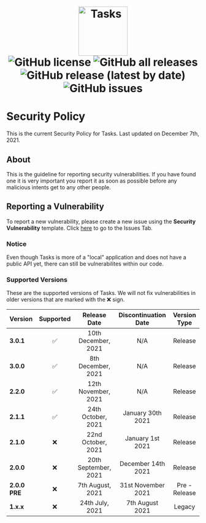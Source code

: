 <h1 align="center">
  <img src="https://user-images.githubusercontent.com/53088136/136106972-30a9cca8-7a32-479a-9368-74ffe2d60a43.png" alt="Tasks" height="128" /><br>
  <img alt="GitHub license" src="https://img.shields.io/github/license/litetools/tasks?style=flat-square"> <img alt="GitHub all releases" src="https://img.shields.io/github/downloads/LiteTools/Tasks/total?style=flat-square"> <img alt="GitHub release (latest by date)" src="https://img.shields.io/github/v/release/LiteTools/Tasks?style=flat-square"> <img alt="GitHub issues" src="https://img.shields.io/github/issues/LiteTools/Tasks?style=flat-square">
</h1>

# Security Policy
This is the current Security Policy for Tasks. Last updated on December 7th, 2021.

## About
This is the guideline for reporting security vulnerabilities. If you have found one it is very important you report it as soon as possible before any malicious intents get to any other people.

## Reporting a Vulnerability
To report a new vulnerability, please create a new issue using the **Security Vulnerability** template. Click [here](https://github.com/LiteTools/Tasks/issues) to go to the Issues Tab.

### Notice
Even though Tasks is more of a "local" application and does not have a public API yet, there can still be vulnerabilites within our code. 



### Supported Versions
These are the supported versions of Tasks. We will not fix vulnerabilities in older versions that are marked with the :x: sign.

| Version             | Supported          | Release Date         | Discontinuation Date | Version Type |
| :------------------ | :----------------: | :--------------:     | :------------------: | :------------------: | 
| **3.0.1**           | ✅                 | 10th December, 2021  | N/A                  | Release| 
| **3.0.0**           | ✅                 | 8th December, 2021   | N/A                  | Release |
| **2.2.0**           | ✅                 | 12th November, 2021  | N/A                  | Release| 
| **2.1.1**           | ✅                 | 24th October, 2021   | January 30th 2021                  | Release |
| **2.1.0**           | :x:                | 22nd October, 2021   | January 1st 2021                 | Release |
| **2.0.0**           | :x:                 | 20th September, 2021 | December 14th 2021   | Release |
| **2.0.0 PRE**| :x:                | 7th August, 2021     | 31st November 2021   | Pre - Release |
| **1.x.x**           | :x:                | 24th July, 2021      | 7th August 2021      | Legacy |
